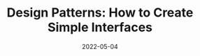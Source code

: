 ---
date: 2022-05-04
permalink: false
publisher: designerdepot
tags:
  - design
  - design-patterns
target_url: https://www.webdesignerdepot.com/2022/05/design-patterns-how-to-create-simple-interfaces/
title: "Design Patterns: How to Create Simple Interfaces"
---
